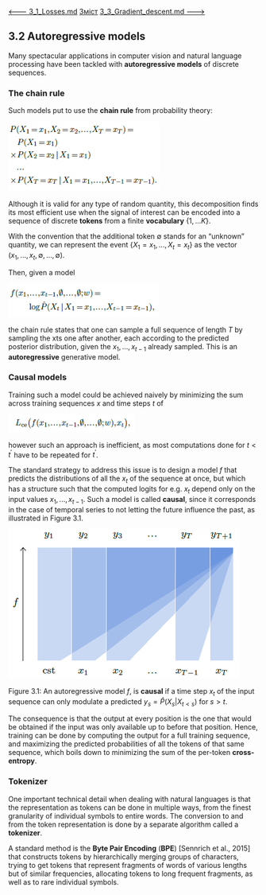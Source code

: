 [<---   3_1_Losses.md](3_1_Losses.md)         [Зміст](README.md)          [3_3_Gradient_descent.md    --->](3_3_Gradient_descent.md) 

## 3.2    Autoregressive models

Many spectacular applications in computer vision and natural language processing have been tackled with **autoregressive models** of discrete sequences.

### The chain rule

Such models put to use the **chain rule** from probability theory:

![image-20230618124232631](media1/image-20230618124232631.png)

Although it is valid for any type of random quantity, this decomposition finds its most efficient use when the signal of interest can be encoded into a sequence of discrete **tokens** from a finite **vocabulary** $\{1,...K\}$.

With the convention that the additional token $∅$ stands for an “unknown” quantity, we can represent
the event $\{X_1 =x_1,...,X_t =x_t\}$ as the vector $(x_1,...,x_t,∅,...,∅)$.

Then, given a model

![image-20230618124637986](media1/image-20230618124637986.png)

the chain rule states that one can sample a full sequence of length $T$ by sampling the xts one after another, each according to the predicted posterior distribution, given the $x_1,...,x_{t−1}$ already sampled. This is an **autoregressive** generative model.

### Causal models

Training such a model could be achieved naively by minimizing the sum across training sequences $x$ and time steps $t$ of

![image-20230618124814946](media1/image-20230618124814946.png)

however such an approach is inefficient, as most computations done for $t<t^′$ have to be repeated for $t^′$.

The standard strategy to address this issue is to design a model $f$ that predicts the distributions of all the $x_t$ of the sequence at once, but which has a structure such that the computed logits for e.g. $x_t$ depend only on the input values $x_1,...,x_{t−1}$. Such a model is called **causal**, since it corresponds in the case of temporal series to not letting the future influence the past, as illustrated in Figure 3.1.

![image-20230618131126811](media1/image-20230618131126811.png)

Figure 3.1: An autoregressive model $f$, is **causal** if a time step $x_t$ of the input sequence can only modulate a predicted $y_s = \hat{P}(X_s |X_{t<s})$ for $s>t$.

The consequence is that the output at every position is the one that would be obtained if the input was only available up to before that position. Hence, training can be done by computing the output for a full training sequence, and maximizing the predicted probabilities of all the tokens of that same sequence, which boils down to minimizing the sum of the per-token **cross-entropy**.

### Tokenizer

One important technical detail when dealing with natural languages is that the representation as tokens can be done in multiple ways, from the finest granularity of individual symbols to entire words. The conversion to and from the token representation is done by a separate algorithm called a **tokenizer**.

A standard method is the **Byte Pair Encoding** (**BPE**) [Sennrich et al., 2015] that constructs tokens by hierarchically merging groups of characters, trying to get tokens that represent fragments of words of various lengths but of similar frequencies, allocating tokens to long frequent fragments, as well as to rare individual symbols.